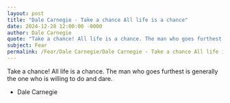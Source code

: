 ```yaml
---
layout: post
title: "Dale Carnegie - Take a chance All life is a chance"
date: 2024-12-28 12:00:00 -0000
author: Dale Carnegie
quote: "Take a chance! All life is a chance. The man who goes furthest is generally the one who is willing to do and dare."
subject: Fear
permalink: /Fear/Dale Carnegie/Dale Carnegie - Take a chance All life is a chance
---
```


Take a chance! All life is a chance. The man who goes furthest is generally the one who is willing to do and dare.

- Dale Carnegie
